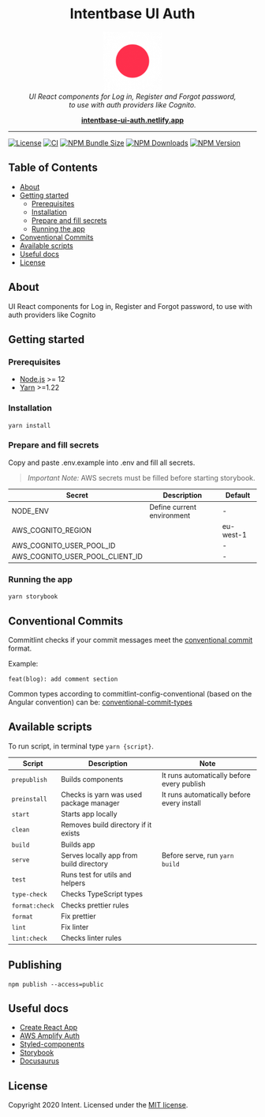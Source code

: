 <h1 align="center">Intentbase UI Auth</h1>

<p align="center">
  <img src="./docs/static/img/mobile-logo.png" alt="intent-logo" width="120px" height="120px"/>
  <br>
  <i>UI React components for Log in, Register and Forgot password,
    <br> to use with auth providers like Cognito.</i>
  <br>
</p>

<p align="center">
  <a href="https://intentbase-ui-auth.netlify.app/"><strong>intentbase-ui-auth.netlify.app</strong></a>
  <br>
</p>

<hr>

[![License](https://img.shields.io/badge/License-MIT-blue.svg)](LICENSE.md)
[![CI](https://github.com/dotintent/intentbase-ui-auth/workflows/Continuous%20Integration/badge.svg)](https://github.com/dotintent/intentbase-ui-auth/actions?query=workflow%3A%22Continuous+Integration%22)
[![NPM Bundle Size](https://img.shields.io/bundlephobia/minzip/@dotintent/intentbase-ui-auth)](https://www.npmjs.com/package/@dotintent/intentbase-ui-auth)
[![NPM Downloads](https://img.shields.io/npm/dm/@dotintent/intentbase-ui-auth)](https://www.npmjs.com/package/@dotintent/intentbase-ui-auth)
[![NPM Version](https://img.shields.io/npm/v/@dotintent/intentbase-ui-auth)](https://www.npmjs.com/package/@dotintent/intentbase-ui-auth)

## Table of Contents

- [About](#-about)
- [Getting started](#-getting-started)
  - [Prerequisites](#-prerequisites)
  - [Installation](#-installation)
  - [Prepare and fill secrets](#-prepare-and-fill-secrets)
  - [Running the app](#-running-the-app)
- [Conventional Commits](#-conventional-commits)
- [Available scripts](#-available-scripts)
- [Useful docs](#-useful-docs)
- [License](#-license)

## About

UI React components for Log in, Register and Forgot password, to use with auth providers like Cognito

## Getting started

### Prerequisites

- [Node.js](https://nodejs.org/en/) >= 12
- [Yarn](https://classic.yarnpkg.com/lang/en/) >=1.22

### Installation

```shell script
yarn install
```

### Prepare and fill secrets

Copy and paste .env.example into .env and fill all secrets.

> _Important Note:_ AWS secrets must be filled before starting storybook.

| Secret                          | Description                | Default   |
| ------------------------------- | -------------------------- | --------- |
| NODE_ENV                        | Define current environment | -         |
| AWS_COGNITO_REGION              |                            | eu-west-1 |
| AWS_COGNITO_USER_POOL_ID        |                            | -         |
| AWS_COGNITO_USER_POOL_CLIENT_ID |                            | -         |

### Running the app

```shell script
yarn storybook
```

## Conventional Commits

Commitlint checks if your commit messages meet the [conventional commit](https://www.conventionalcommits.org/en/v1.0.0/) format.

Example:

```git
feat(blog): add comment section
```

Common types according to commitlint-config-conventional (based on the Angular convention) can be:
[conventional-commit-types](https://github.com/commitizen/conventional-commit-types/blob/master/index.json)

## Available scripts

To run script, in terminal type `yarn {script}`.

| Script         | Description                             | Note                                       |
| -------------- | --------------------------------------- | ------------------------------------------ |
| `prepublish`   | Builds components                       | It runs automatically before every publish |
| `preinstall`   | Checks is yarn was used package manager | It runs automatically before every install |
| `start`        | Starts app locally                      |                                            |
| `clean`        | Removes build directory if it exists    |                                            |
| `build`        | Builds app                              |                                            |
| `serve`        | Serves locally app from build directory | Before serve, run `yarn build`             |
| `test`         | Runs test for utils and helpers         |                                            |
| `type-check`   | Checks TypeScript types                 |                                            |
| `format:check` | Checks prettier rules                   |                                            |
| `format`       | Fix prettier                            |                                            |
| `lint`         | Fix linter                              |                                            |
| `lint:check`   | Checks linter rules                     |                                            |

## Publishing

```shell script
npm publish --access=public
```

## Useful docs

- [Create React App](https://github.com/facebook/create-react-app)
- [AWS Amplify Auth](https://docs.amplify.aws/lib/auth/getting-started/q/platform/js)
- [Styled-components](https://styled-components.com/docs)
- [Storybook](https://storybook.js.org/docs/react/get-started/introduction)
- [Docusaurus](https://v2.docusaurus.io/docs/)

## License

Copyright 2020 Intent.
Licensed under the [MIT license](LICENSE).

